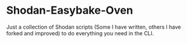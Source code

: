 # Shodan-Easybake-Oven
Just a collection of Shodan scripts (Some I have written, others I have forked and improved) to do everything you need in the CLI. 
